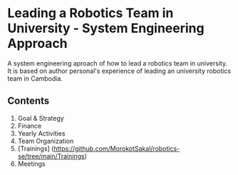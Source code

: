 # Leading a Robotics Team in University - System Engineering Approach
A system engineering aproach of how to lead a robotics team in university. 
It is based on author personal's experience of leading an university robotics team in Cambodia.


## Contents
1. Goal & Strategy
2. Finance
3. Yearly Activities
4. Team Organization
5. [Trainings] (https://github.com/MorokotSakal/robotics-se/tree/main/Trainings)
6. Meetings

